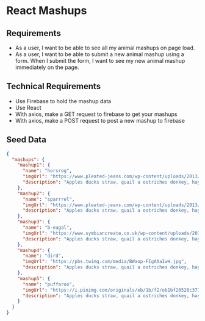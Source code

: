 # React Mashups

## Requirements
- As a user, I want to be able to see all my animal mashups on page load.
- As a user, I want to be able to submit a new animal mashup using a form. When I submit the form, I want to see my new animal mashup immediately on the page.

## Technical Requirements
- Use Firebase to hold the mashup data
- Use React
- With axios, make a GET request to firebase to get your mashups
- With axios, make a POST request to post a new mashup to firebase

## Seed Data
```json
{
  "mashups": {
    "mashup1": {
      "name": "horsrog",
      "imgUrl": "https://www.pleated-jeans.com/wp-content/uploads/2013/10/Animal-Mashups19-1.jpg",
      "description": "Apples ducks straw, quail a ostriches donkey, hay hook cucumbers. Utters are weathervane foal est. Bulls at rose garden cucumbers mice sunflower wheat in pig. Gourds utters at welding equipment a oink oink haybine. Chainsaw foal hay hook, herbs at combin."
    },
    "mashup2": {
      "name": "sparrrel",
      "imgUrl": "https://www.pleated-jeans.com/wp-content/uploads/2013/10/Animal-Mashups15-1.jpg",
      "description": "Apples ducks straw, quail a ostriches donkey, hay hook cucumbers. Utters are weathervane foal est. Bulls at rose garden cucumbers mice sunflower wheat in pig. Gourds utters at welding equipment a oink oink haybine. Chainsaw foal hay hook, herbs at combin."
    },
    "mashup3": {
      "name": "b-eagal",
      "imgUrl": "https://www.symbiancreate.co.uk/wp-content/uploads/2017/03/bald-beagle.jpg",
      "description": "Apples ducks straw, quail a ostriches donkey, hay hook cucumbers. Utters are weathervane foal est. Bulls at rose garden cucumbers mice sunflower wheat in pig. Gourds utters at welding equipment a oink oink haybine. Chainsaw foal hay hook, herbs at combin."
    },
    "mashup4": {
      "name": "dird",
      "imgUrl": "https://pbs.twimg.com/media/BWaop-FIgAAaIwH.jpg",
      "description": "Apples ducks straw, quail a ostriches donkey, hay hook cucumbers. Utters are weathervane foal est. Bulls at rose garden cucumbers mice sunflower wheat in pig. Gourds utters at welding equipment a oink oink haybine. Chainsaw foal hay hook, herbs at combin."
    },
    "mashup5": {
      "name": "puffaroo",
      "imgUrl": "https://i.pinimg.com/originals/eb/1b/f2/eb1bf20520c377434c32586c1da4d566.jpg",
      "description": "Apples ducks straw, quail a ostriches donkey, hay hook cucumbers. Utters are weathervane foal est. Bulls at rose garden cucumbers mice sunflower wheat in pig. Gourds utters at welding equipment a oink oink haybine. Chainsaw foal hay hook, herbs at combin."
    }
  }
}
```

